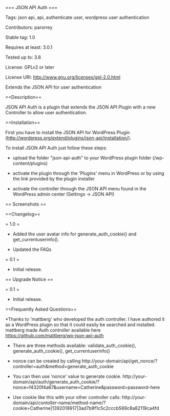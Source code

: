 === JSON API Auth ===

Tags: json api, api, authenticate user, wordpress user authentication

Contributors: parorrey

Stable tag: 1.0

Requires at least: 3.0.1

Tested up to: 3.8

License: GPLv2 or later

License URI: http://www.gnu.org/licenses/gpl-2.0.html

Extends the JSON API for user authentication


==Description==


JSON API Auth is a plugin that extends the JSON API Plugin with a new Controller to allow user authentication.


==Installation==

First you have to install the JSON API for WordPress Plugin (http://wordpress.org/extend/plugins/json-api/installation/).

To install JSON API Auth just follow these steps:

* upload the folder "json-api-auth" to your WordPress plugin folder (/wp-content/plugins)

* activate the plugin through the 'Plugins' menu in WordPress or by using the link provided by the plugin installer

* activate the controller through the JSON API menu found in the WordPress admin center (Settings -> JSON API)

== Screenshots ==


==Changelog==

= 1.0 =
* Added the user avatar info for generate_auth_cookie() and get_currentuserinfo().

* Updated the FAQs

= 0.1 =
* Initial release.


== Upgrade Notice ==

= 0.1 =
* Initial release.

==Frequently Asked Questions==

*Thanks to 'mattberg' who developed the auth controller. I have authored it as a WordPress plugin so that it could easily be searched and installed. mattberg made Auth controller available here https://github.com/mattberg/wp-json-api-auth

* There are three methods available: validate_auth_cookie(), generate_auth_cookie(), get_currentuserinfo()

* nonce can be created by calling http://your-domain/api/get_nonce/?controller=auth&method=generate_auth_cookie

* You can then use 'nonce' value to generate cookie. http://your-domain/api/auth/generate_auth_cookie/?nonce=f4320f4a67&username=Catherine&password=password-here

* Use cookie like this with your other controller calls: http://your-domain/api/contoller-name/method-name/?cookie=Catherine|1392018917|3ad7b9f1c5c2cccb569c8a82119ca4fd